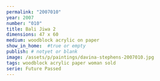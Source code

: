 ```yaml
---
permalink: "2007010"
year: 2007
number: "010"
title: Bali Jiwa 2
dimensions: 47 x 60
medium: woodblock acrylic on paper
show_in_home:  #true or empty
publish: # notyet or blank
image: /assets/p/paintings/davina-stephens-2007010.jpg
tags: woodblock acrylic paper woman sold
serie: Future Passed
---
```


